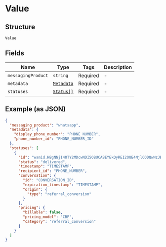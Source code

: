 
# Value

## Structure

`Value`

## Fields

| Name | Type | Tags | Description |
|  --- | --- | --- | --- |
| `messagingProduct` | `string` | Required | - |
| `metadata` | [`Metadata`](../../doc/models/metadata.md) | Required | - |
| `statuses` | [`Status[]`](../../doc/models/status.md) | Required | - |

## Example (as JSON)

```json
{
  "messaging_product": "whatsapp",
  "metadata": {
    "display_phone_number": "PHONE_NUMBER",
    "phone_number_id": "PHONE_NUMBER_ID"
  },
  "statuses": [
    {
      "id": "wamid.HBgNNjI4OTY2MDcwNDI5OBUCABEYEkQyREI2OUE4NjlCODQwNzJBQwA=",
      "status": "delivered",
      "timestamp": "TIMESTAMP",
      "recipient_id": "PHONE_NUMBER",
      "conversation": {
        "id": "CONVERSATION_ID",
        "expiration_timestamp": "TIMESTAMP",
        "origin": {
          "type": "referral_conversion"
        }
      },
      "pricing": {
        "billable": false,
        "pricing_model": "CBP",
        "category": "referral_conversion"
      }
    }
  ]
}
```

